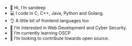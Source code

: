 - 👋 Hi, I’m sandeep
- 💻 I code in C, C++, Java, Python and Golang.
- 👌 A little bit of frontend languages too
- 👀 I’m interested in Web Development and Cyber Security.
- 🌱 I’m currently learning OSCP
- 💞️ I’m looking to contribute towards open source.

<!---
sandeepgh0sh/sandeepgh0sh is a ✨ special ✨ repository because its `README.md` (this file) appears on your GitHub profile.
You can click the Preview link to take a look at your changes.
--->
